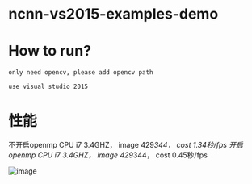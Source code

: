 # ncnn-vs2015-examples-demo

# How to run?
	
	only need opencv, please add opencv path 

	use visual studio 2015

# 性能

不开启openmp CPU i7 3.4GHZ， image 429*344， cost 1.34秒/fps
开启openmp CPU i7 3.4GHZ， image 429*344， cost 0.45秒/fps

![image](https://github.com/guozhongluo/ncnn-vs2015-examples-demo/blob/master/ncnn/dog_result.jpg)

